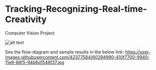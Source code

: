 # Tracking-Recognizing-Real-time-Creativity

Computer Vision Project

![alt text](https://user-images.githubusercontent.com/42377584/60294990-410f7700-9940-11e9-88f5-94b6d1548f37.jpg)

See the flow-diagram and sample results in the below link:
https://user-images.githubusercontent.com/42377584/60294990-410f7700-9940-11e9-88f5-94b6d1548f37.jpg
